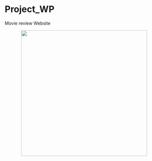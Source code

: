 # Project_WP
Movie review Website

<p align="center">
  <img src="assets/screenshot.png" width="400"/>
</p>
